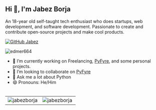 ## Hi 👋, I'm Jabez Borja
An 18-year old self-taught tech enthusiast who does startups, web development, and software development. Passionate to create and contribute open-source projects and make cool products. 

[![GitHub Jabez](https://img.shields.io/github/followers/jabezborja?label=follow&style=social)](https://github.com/jabezborja)
<p align="left"> <img src="https://komarev.com/ghpvc/?username=jabezborja&label=Profile%20views&color=0e75b6&style=flat" alt="edmer664" /> </p>

- 🔭 I’m currently working on Freelancing, [PyFyre](https://github.com/pyfyre/pyfyre), and some personal projects.
- 👯 I’m looking to collaborate on [PyFyre](https://github.com/pyfyre/pyfyre)
- 💬 Ask me a lot about Python
- 😄 Pronouns: He/Him
</br>
<table style="margin-top: 5px;">
  <tr>
    <td valign="top"><img align="center" src="https://github-readme-stats.vercel.app/api?username=jabezborja&show_icons=true" alt="jabezborja" /></td>
    <td valign="top"><img align="left" src="https://github-readme-stats.vercel.app/api/top-langs/?username=jabezborja&layout=compact&hide=html" alt="jabezborja" /></td>
  </tr>
</table>
</br>

